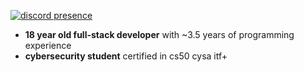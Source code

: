 [![discord presence](https://lanyard.cnrad.dev/api/1290478829168623616?hideBadges=true&idleMessage=%22The%20memory%20of%20everything%20is%20very%20soon%20overwhelmed%20in%20time.%22)](https://discord.com/users/1290478829168623616)
- **18 year old full-stack developer** with ~3.5 years of programming experience  
- **cybersecurity student** certified in cs50 cysa itf+  
<p align="center">  
  <img src="https://komarev.com/ghpvc/?username=0hook&color=lightgrey" alt="" width="" height="">
</p>
